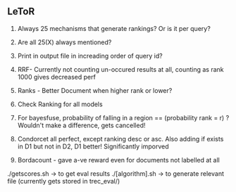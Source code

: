 ## LeToR

1. Always 25 mechanisms that generate rankings? Or is it per query?
2. Are all 25(X) always mentioned?
3. Print in output file in increading order of query id?

4. RRF- Currently not counting un-occured results at all, counting as rank 1000 gives decreased perf
5. Ranks - Better Document when higher rank or lower?

6. Check Ranking for all models

7. For bayesfuse, probability of falling in a region == (probability rank = r) ? Wouldn't make a difference, gets cancelled!

8. Condorcet all perfect, except ranking desc or asc. Also adding if exists in D1 but not in D2, D1 better! Significantly imporved

9. Bordacount - gave a-ve reward even for documents not labelled at all






./getscores.sh -> to get eval results
./[algorithm].sh -> to generate relevant file (currently gets stored in trec_eval/)